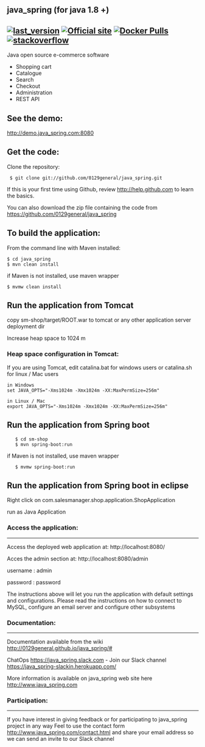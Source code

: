 java_spring (for java 1.8 +)
-------------------
[![last_version](https://img.shields.io/badge/last_version-v2..6.0-blue.svg?style=flat)](https://github.com/0129general/java_spring/tree/2..6.0)
[![Official site](https://img.shields.io/website-up-down-green-red/https/shields.io.svg?label=official%20site)](http://www.java_spring.com/)
[![Docker Pulls](https://img.shields.io/docker/pulls/java_springecomm/java_spring.svg)](https://hub.docker.com/r/java_springecomm/java_spring)
[![stackoverflow](https://img.shields.io/badge/java_spring-stackoverflow-orange.svg?style=flat)](http://stackoverflow.com/questions/tagged/java_spring)
-------------------

Java open source e-commerce software

- Shopping cart
- Catalogue
- Search
- Checkout
- Administration
- REST API

See the demo:
-------------------
http://demo.java_spring.com:8080


Get the code:
-------------------
Clone the repository:
     
	 $ git clone git://github.com/0129general/java_spring.git

If this is your first time using Github, review http://help.github.com to learn the basics.

You can also download the zip file containing the code from https://github.com/0129general/java_spring 

To build the application:
-------------------	
From the command line with Maven installed:

	$ cd java_spring
	$ mvn clean install
if Maven is not installed, use maven wrapper
       
	$ mvmw clean install
	

Run the application from Tomcat 
-------------------
copy sm-shop/target/ROOT.war to tomcat or any other application server deployment dir

Increase heap space to 1024 m

### Heap space configuration in Tomcat:


If you are using Tomcat, edit catalina.bat for windows users or catalina.sh for linux / Mac users

	in Windows
	set JAVA_OPTS="-Xms1024m -Xmx1024m -XX:MaxPermSize=256m" 
	
	in Linux / Mac
	export JAVA_OPTS="-Xms1024m -Xmx1024m -XX:MaxPermSize=256m" 

Run the application from Spring boot 
-------------------

       $ cd sm-shop
       $ mvn spring-boot:run
if Maven is not installed, use maven wrapper
       
	   $ mvmw spring-boot:run

Run the application from Spring boot in eclipse
-------------------

Right click on com.salesmanager.shop.application.ShopApplication

run as Java Application

### Access the application:
-------------------

Access the deployed web application at: http://localhost:8080/

Acces the admin section at: http://localhost:8080/admin

username : admin

password : password

The instructions above will let you run the application with default settings and configurations.
Please read the instructions on how to connect to MySQL, configure an email server and configure other subsystems


### Documentation:
-------------------

Documentation available from the wiki <http://0129general.github.io/java_spring/#>

ChatOps <https://java_spring.slack.com>  - Join our Slack channel https://java_spring-slackin.herokuapp.com/

More information is available on java_spring web site here <http://www.java_spring.com>

### Participation:
-------------------

If you have interest in giving feedback or for participating to java_spring project in any way
Feel to use the contact form <http://www.java_spring.com/contact.html> and share your email address
so we can send an invite to our Slack channel


